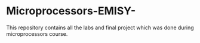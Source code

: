 # Microprocessors-EMISY-
This repository contains all the labs and final project which was done during microprocessors course. 
